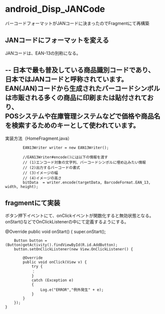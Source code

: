 # android_Disp_JANCode
バーコードフォーマットがJANコードに決まったのでFragmentにて再構築

## JANコードにフォーマットを変える  

JANコードは、EAN-13の別称になる。  

--
日本で最も普及している商品識別コードであり、日本ではJANコードと呼称されています。  
EAN(JAN)コードから生成されたバーコードシンボルは市販される多くの商品に印刷または貼付されており、  
POSシステムや在庫管理システムなどで価格や商品名を検索するためのキーとして使われています。  
--  
実装方法（HomeFragment.java）

            EAN13Writer writer = new EAN13Writer();

            //EAN13Writer#encode()には以下の情報を渡す
            // (1)エンコード対象の文字列、バーコードシンボルに埋め込みたい情報
            // (2)出力するバーコードの書式
            // (3)イメージの幅
            // (4)イメージの高さ
            bitData  = writer.encode(targetData, BarcodeFormat.EAN_13, width, height);
            
## fragmentにて実装
ボタン押下イベントにて、onClickイベントが関数化すると無効状態となる。  
onStart()などでOnClickListenerの中にて定義するようにする。

   @Override
    public void onStart() {
        super.onStart();

        Button button = (Button)getActivity().findViewById(R.id.AddButton);
        button.setOnClickListener(new View.OnClickListener() {

            @Override
            public void onClick(View v) {
                try {
                ：
                }
                catch (Exception e)
                {
                    Log.e("ERROR","例外発生" + e);
                }
            }
        });
    }
